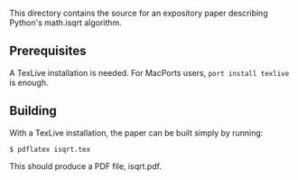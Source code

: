 This directory contains the source for an expository paper describing
Python's math.isqrt algorithm.

## Prerequisites

A TexLive installation is needed. For MacPorts users, `port install texlive` is
enough.

## Building

With a TexLive installation, the paper can be built simply by running:

    $ pdflatex isqrt.tex

This should produce a PDF file, isqrt.pdf.
